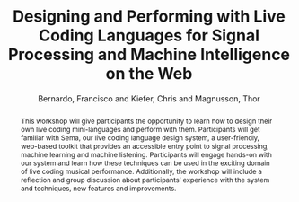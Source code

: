 ---
title: "Designing and Performing with Live Coding Languages for Signal Processing and Machine Intelligence on the Web"
abstract: "This workshop will give participants the opportunity to learn how to design their own live coding mini-languages and perform with them. Participants will get familiar with Sema, our live coding language design system, a user-friendly, web-based toolkit that provides an accessible entry point to signal processing, machine learning and machine listening. Participants will engage hands-on with our system and learn how these techniques can be used in the exciting domain of live coding musical performance. Additionally, the workshop will include a reflection and group discussion about participants’ experience with the system and techniques, new features and improvements."
address: "Trondheim"
booktitle: "Proceedings of the International Web Audio Conference 2019"
editor: ""
month: "December"
publisher: "NTNU"
series: "WAC'19"
pages: ""
ID: "42"
author: "Bernardo, Francisco and Kiefer, Chris and Magnusson, Thor"
webAuthor: "Francisco Bernardo, Chris Kiefer, Thor Magnusson"
track: "Workshop"
year: "2019"
tags: year2019
media: "https://youtu.be/9fHNwg5QCmI"
pdflink: "/_data/papers/pdf/2019/2019_42.pdf"
ISSN: ""
---